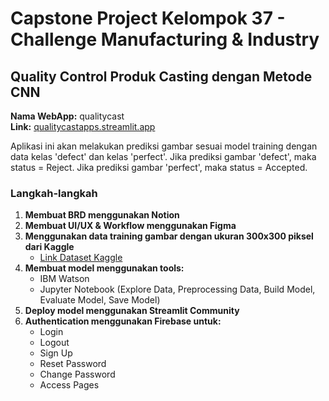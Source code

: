 # Capstone Project Kelompok 37 - Challenge Manufacturing & Industry

## Quality Control Produk Casting dengan Metode CNN

**Nama WebApp:** qualitycast  
**Link:** [qualitycastapps.streamlit.app](https://qualitycastapps.streamlit.app/)

Aplikasi ini akan melakukan prediksi gambar sesuai model training dengan data kelas 'defect' dan kelas 'perfect'. Jika prediksi gambar 'defect', maka status = Reject. Jika prediksi gambar 'perfect', maka status = Accepted.

### Langkah-langkah

1. **Membuat BRD menggunakan Notion**
2. **Membuat UI/UX & Workflow menggunakan Figma**
3. **Menggunakan data training gambar dengan ukuran 300x300 piksel dari Kaggle**
    - [Link Dataset Kaggle](https://www.kaggle.com/datasets/ravirajsinh45/real-life-industrial-dataset-of-casting-product)
4. **Membuat model menggunakan tools:**
    - IBM Watson
    - Jupyter Notebook (Explore Data, Preprocessing Data, Build Model, Evaluate Model, Save Model)
5. **Deploy model menggunakan Streamlit Community**
6. **Authentication menggunakan Firebase untuk:**
    - Login
    - Logout
    - Sign Up
    - Reset Password
    - Change Password
    - Access Pages
